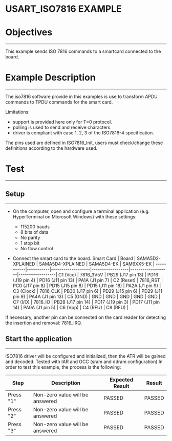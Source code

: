USART_ISO7816 EXAMPLE
============

# Objectives
------------
This example sends ISO 7816 commands to a smartcard connected to the board.

# Example Description
---------------------
The iso7816 software provide in this examples is use to transform APDU commands
to TPDU commands for the smart card.

Limitations:
- support is provided here only for T=0 protocol.
- polling is used to send and receive characters.
- driver is compliant with case 1, 2, 3 of the ISO7816-4 specification.

The pins used are defined in ISO7816_Init, users must check/change these
definitions according to the hardware used.

# Test
------

## Setup
--------
 - On the computer, open and configure a terminal application
(e.g. HyperTerminal on Microsoft Windows) with these settings:

     - 115200 bauds
     - 8 bits of data
     - No parity
     - 1 stop bit
     - No flow control

 - Connect the smart card to the board.
Smart Card | Board     | SAMA5D2-XPLAINED  | SAMA5D4-XPLAINED | SAMA5D4-EK        | SAM9XX5-EK       |
-----------|-----------|-------------------|------------------|-------------------|------------------|
C1 (Vcc)   | 7816_3V5V | PB29 (J17 pin 13) | PD16 (J19 pin 4) | PD16 (J11 pin 13) | PA1A (J1 pin 7)  |
C2 (Reset) | 7816_RST  | PC0  (J17 pin 8)  | PD15 (J15 pin 8) | PD15 (J11 pin 18) | PA2A (J1 pin 9)  |
C3 (Clock) | 7816_CLK  | PB30 (J17 pin 6)  | PD29 (J15 pin 6) | PD29 (J11 pin 9)  | PA4A (J1 pin 13) |
C5 (GND)   | GND       | GND               | GND              | GND               | GND              |
C7 (I/O)   | 7816_IO   | PB28 (J17 pin 14) | PD17 (J19 pin 3) | PD17 (J11 pin 14) | PA0A (J1 pin 5)  |
C6 (Vpp)   |
C4 (RFU)   |
C8 (RFU)   |

If necessary, another pin can be connected on the card reader for detecting the
insertion and removal: 7816_IRQ.

## Start the application
--------
ISO7816 driver will be configured and initialized, then the ATR will be gained and decoded.
Tested with IAR and GCC (sram and ddram configuration)
In order to test this example, the process is the following:

Step | Description | Expected Result | Result
-----|-------------|-----------------|-------
Press "1" | Non-zero value will be answered | PASSED | PASSED
Press "2" | Non-zero value will be answered | PASSED | PASSED
Press "3" | Non-zero value will be answered | PASSED | PASSED

